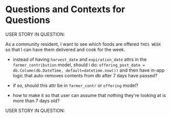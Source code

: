 # Questions and Contexts for Questions

USER STORY IN QUESTION:

As a community resident, I want to see which foods are offered `THIS WEEK` so that I can have them delivered and cook for the week.

- instead of having `harvest_date` and `expiration_date` attrs in the `farmer_contribution` model, should i do: `offering_post_date = db.Column(db.DateTime, default=datetime.now())` and then have in-app logic that auto-removes contents from db after 7 days have passed?

- if so, should this attr be in `farmer_contr` or `offering` model?
- how to make it so that user can assume that nothing they're looking at is more than 7 days old?

USER STORY IN QUESTION:
